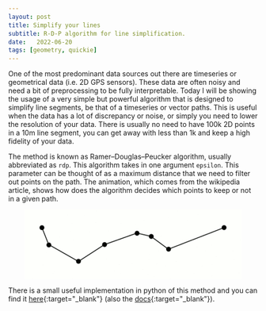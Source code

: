 ```yaml
---
layout: post
title: Simplify your lines
subtitle: R-D-P algorithm for line simplification.
date:   2022-06-20
tags: [geometry, quickie]
---
```


One of the most predominant data sources out there are timeseries or geometrical data (i.e. 2D GPS sensors). 
These data are often noisy and need a bit of preprocessing to be fully interpretable. Today I will be showing the
usage of a very simple but powerful algorithm that is designed to simplify line segments, be that of a timeseries
or vector paths. This is useful when the data has a lot of discrepancy or noise, or simply you need to lower the 
resolution of your data. There is usually no need to have 100k 2D points in a 10m line segment, you can get away with 
less than 1k and keep a high fidelity of your data. 

The method is known as Ramer–Douglas–Peucker algorithm, usually abbreviated as `rdp`. This algorithm takes in one argument 
`epsilon`. This parameter can be thought of as a maximum distance that we need 
to filter out points on the path. The animation, which comes from the wikipedia article, shows how does the algorithm 
decides which points to keep or not in a given path.

<img src="/assets/posts/rdp/rdp.gif" style="display: block; margin: auto"/>

There is a small useful implementation in python of this method and you can find it 
[here](https://pypi.org/project/rdp/){:target="_blank"} (also the [docs](https://rdp.readthedocs.io/en/latest/){:target="_blank"}).
